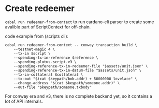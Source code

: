 # Create redeemer

`cabal run redeemer-from-context` to run cardano-cli parser to create some avalible part of ScriptContext for off-chain.

code example from (scripts cli):

```
cabal run redeemer-from-context -- conway transaction build \
    --testnet-magic 4 \
    --tx-in $script \
    --spending-tx-in-reference $reference \
    --spending-plutus-script-v3 \
    --spending-reference-tx-in-redeemer-file "$assets/unit.json" \
    --spending-reference-tx-in-datum-file "$assets/unit.json" \
    --tx-in-collateral $collateral \
    --tx-out "$(cat $keypath/bob.addr) + 50000000 lovelace" \
    --change-address "$(cat $keypath/someone.addr)" \
    --out-file "$keypath/someone.txbody"
```

For conway era and v3, there is no complete backend yet, so it contains a lot of API internals.